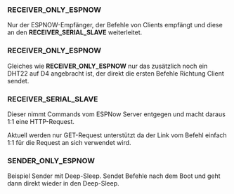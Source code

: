 ### RECEIVER_ONLY_ESPNOW

Nur der ESPNOW-Empfänger, der Befehle von Clients empfängt und diese an den **RECEIVER_SERIAL_SLAVE** weiterleitet.



### RECEIVER_ONLY_ESPNOW

Gleiches wie **RECEIVER_ONLY_ESPNOW** nur das zusätzlich noch ein DHT22 auf D4 angebracht ist, der direkt die ersten Befehle Richtung Client sendet.



### RECEIVER_SERIAL_SLAVE

Dieser nimmt Commands vom ESPNow Server entgegen und macht daraus 1:1 eine HTTP-Request.



Aktuell werden nur GET-Request unterstützt da der Link vom Befehl einfach 1:1 für die Request an sich verwendet wird.



### SENDER_ONLY_ESPNOW

Beispiel Sender mit Deep-Sleep. Sendet Befehle nach dem Boot und geht dann direkt wieder in den Deep-Sleep.
